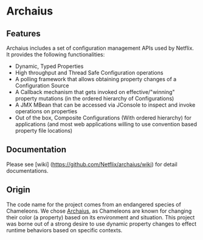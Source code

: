 Archaius
=====

Features
-------

Archaius includes a set of configuration management APIs used by Netflix. It provides the following functionalities:

* Dynamic, Typed Properties
* High throughput and Thread Safe Configuration operations
* A polling framework that allows obtaining property changes of a Configuration Source
* A Callback mechanism that gets invoked on effective/"winning" property mutations (in the ordered hierarchy of Configurations)
* A JMX MBean that can be accessed via JConsole to inspect and invoke operations on properties
* Out of the box, Composite Configurations (With ordered hierarchy) for applications (and most web applications willing to use convention based property file locations)

Documentation
--------------
Please see [wiki] (https://github.com/Netflix/archaius/wiki) for detail documentations.

Origin
------
The code name for the project comes from an endangered species of Chameleons. We chose [Archaius](http://en.wikipedia.org/wiki/Archaius), as Chameleons are known for changing their color (a property) based on its environment and situation. This project was borne out of a strong desire to use dynamic property changes to effect runtime behaviors based on specific contexts.